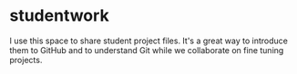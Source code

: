 # studentwork
I use this space to share student project files. It's a great way to introduce them to GitHub and to understand Git while we collaborate on fine tuning projects.
